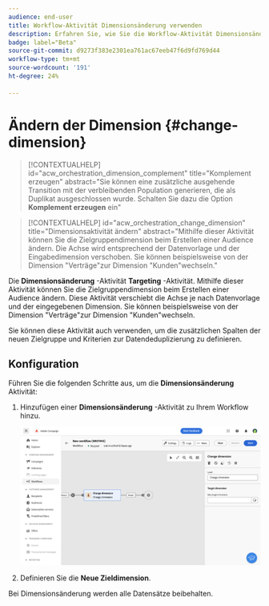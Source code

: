 ```yaml
---
audience: end-user
title: Workflow-Aktivität Dimensionsänderung verwenden
description: Erfahren Sie, wie Sie die Workflow-Aktivität Dimensionsänderung verwenden
badge: label="Beta"
source-git-commit: d9273f383e2301ea761ac67eeb47f6d9fd769d44
workflow-type: tm+mt
source-wordcount: '191'
ht-degree: 24%

---
```



# Ändern der Dimension {#change-dimension}

>[!CONTEXTUALHELP]
>id="acw_orchestration_dimension_complement"
>title="Komplement erzeugen"
>abstract="Sie können eine zusätzliche ausgehende Transition mit der verbleibenden Population generieren, die als Duplikat ausgeschlossen wurde. Schalten Sie dazu die Option **Komplement erzeugen** ein"

>[!CONTEXTUALHELP]
>id="acw_orchestration_change_dimension"
>title="Dimensionsaktivität ändern"
>abstract="Mithilfe dieser Aktivität können Sie die Zielgruppendimension beim Erstellen einer Audience ändern. Die Achse wird entsprechend der Datenvorlage und der Eingabedimension verschoben. Sie können beispielsweise von der Dimension &quot;Verträge&quot;zur Dimension &quot;Kunden&quot;wechseln."


Die **Dimensionsänderung** -Aktivität **Targeting** -Aktivität. Mithilfe dieser Aktivität können Sie die Zielgruppendimension beim Erstellen einer Audience ändern. Diese Aktivität verschiebt die Achse je nach Datenvorlage und der eingegebenen Dimension. Sie können beispielsweise von der Dimension &quot;Verträge&quot;zur Dimension &quot;Kunden&quot;wechseln.

Sie können diese Aktivität auch verwenden, um die zusätzlichen Spalten der neuen Zielgruppe und Kriterien zur Datendeduplizierung zu definieren.

## Konfiguration

Führen Sie die folgenden Schritte aus, um die **Dimensionsänderung** Aktivität:

1. Hinzufügen einer **Dimensionsänderung** -Aktivität zu Ihrem Workflow hinzu.

   ![](../assets/workflow-change-dimension.png)

1. Definieren Sie die **Neue Zieldimension**.

Bei Dimensionsänderung werden alle Datensätze beibehalten.